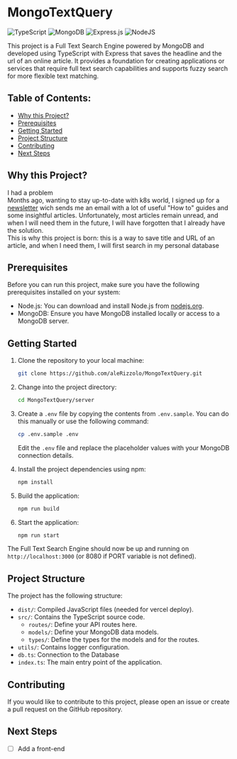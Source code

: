 # MongoTextQuery

![TypeScript](https://img.shields.io/badge/typescript-%23007ACC.svg?style=for-the-badge&logo=typescript&logoColor=white)
![MongoDB](https://img.shields.io/badge/MongoDB-%234ea94b.svg?style=for-the-badge&logo=mongodb&logoColor=white)
![Express.js](https://img.shields.io/badge/express.js-%23404d59.svg?style=for-the-badge&logo=express&logoColor=%2361DAFB)
![NodeJS](https://img.shields.io/badge/node.js-6DA55F?style=for-the-badge&logo=node.js&logoColor=white)<br>

This project is a Full Text Search Engine powered by MongoDB and developed using TypeScript with Express that saves the headline and the url of an online article. It provides a foundation for creating applications or services that require full text search capabilities and supports fuzzy search for more flexible text matching.

## Table of Contents:

- [Why this Project?](#why-this-project)
- [Prerequisites](#prerequisites)
- [Getting Started](#getting-started)
- [Project Structure](#project-structure)
- [Contributing](#contributing)
- [Next Steps](#next-steps)

## Why this Project?

I had a problem <br>Months ago, wanting to stay up-to-date with k8s world, I signed up for a [newsletter](https://learnk8s.io/learn-kubernetes-weekly) wich sends me an email with a lot of useful "How to" guides and some insightful articles. Unfortunately, most articles remain unread, and when I will need them in the future, I will have forgotten that I already have the solution.<br>This is why this project is born: this is a way to save title and URL of an article, and when I need them, I will first search in my personal database

## Prerequisites

Before you can run this project, make sure you have the following prerequisites installed on your system:

- Node.js: You can download and install Node.js from [nodejs.org](https://nodejs.org/).
- MongoDB: Ensure you have MongoDB installed locally or access to a MongoDB server.

## Getting Started

1. Clone the repository to your local machine:

   ```bash
   git clone https://github.com/aleRizzolo/MongoTextQuery.git
   ```

2. Change into the project directory:

   ```bash
   cd MongoTextQuery/server
   ```

3. Create a `.env` file by copying the contents from `.env.sample`. You can do this manually or use the following command:

   ```bash
   cp .env.sample .env
   ```

   Edit the `.env` file and replace the placeholder values with your MongoDB connection details.

4. Install the project dependencies using npm:

   ```bash
   npm install
   ```

5. Build the application:

   ```bash
   npm run build
   ```

6. Start the application:

   ```bash
   npm run start
   ```

The Full Text Search Engine should now be up and running on `http://localhost:3000` (or 8080 if PORT variable is not defined).

## Project Structure

The project has the following structure:

- `dist/`: Compiled JavaScript files (needed for vercel deploy).
- `src/`: Contains the TypeScript source code.
  - `routes/`: Define your API routes here.
  - `models/`: Define your MongoDB data models.
  - `types/`: Define the types for the models and for the routes.
- `utils/`: Contains logger configuration.
- `db.ts`: Connection to the Database
- `index.ts`: The main entry point of the application.

## Contributing

If you would like to contribute to this project, please open an issue or create a pull request on the GitHub repository.

## Next Steps

- [ ] Add a front-end
